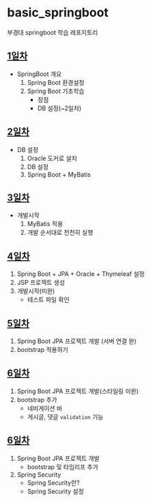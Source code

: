 # basic_springboot
부경대 springboot 학습 레포지토리

## [1일차](https://github.com/king-dong-gun/basic_springboot/blob/main/md/day01.md)
- SpringBoot 개요
    1. Spring Boot 환경설정
    2. Spring Boot 기초학습
        - 장점
        - DB 설정(~2일차)

## [2일차](https://github.com/king-dong-gun/basic_springboot/blob/main/md/day02.md)
- DB 설정
  1. Oracle 도커로 설치
  2. DB 설정
  3. Spring Boot + MyBatis

## [3일차](https://github.com/king-dong-gun/basic_springboot/blob/main/md/day03.md)
- 개발시작
  1. MyBatis 적용
  2. 개발 순서대로 천천히 실행

## [4일차](https://github.com/king-dong-gun/basic_springboot/blob/main/md/day04.md)    
1. Spring Boot + JPA + Oracle + Thymeleaf 설정
2. JSP 프로젝트 생성
3. 개발시작(미완)
   - 테스트 파일 확인

## [5일차](https://github.com/king-dong-gun/basic_springboot/blob/main/md/day05.md)
1. Spring Boot JPA 프로젝트 개발 (서버 연결 완)
2. bootstrap 적용하기

## [6일차](https://github.com/king-dong-gun/basic_springboot/blob/main/md/day06.md)
1. Spring Boot JPA 프로젝트 개발(스타일링 미완)
2. bootstrap 추가
    - 네비게이션 바
    - 게시글, 댓글 `validation` 기능

## [6일차](https://github.com/king-dong-gun/basic_springboot/blob/main/md/day07.md)
1. Spring Boot JPA 프로젝트 개발
   - bootstrap 및 타임리프 추가
2. Spring Security
    - Spring Security란?
    - Spring Security 설정

